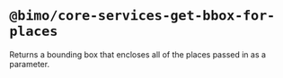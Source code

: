 # `@bimo/core-services-get-bbox-for-places`

Returns a bounding box that encloses all of the places passed in as a parameter.
